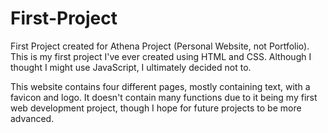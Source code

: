 # First-Project
First Project created for Athena Project (Personal Website, not Portfolio).
This is my first project I've ever created using HTML and CSS. Although I thought I might use JavaScript, I ultimately decided not to.

This website contains four different pages, mostly containing text, with a favicon and logo. It doesn't contain many functions due to it being my first web development project, though I hope for future projects to be more advanced.
